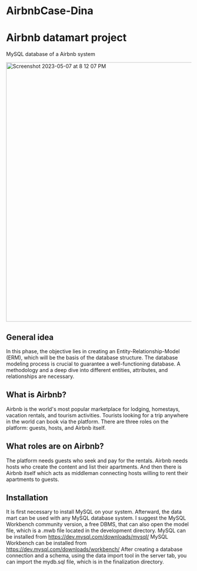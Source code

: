# AirbnbCase-Dina
# Airbnb datamart project

MySQL database of a Airbnb system 

<img width="705" alt="Screenshot 2023-05-07 at 8 12 07 PM" src="https://user-images.githubusercontent.com/85529608/236696244-9d329ee4-fe23-4093-bd29-ecfdc267f1e8.png">


## General idea

In this phase, the objective lies in creating an Entity-Relationship-Model (ERM), which will be the basis of the database structure. The database modeling process is crucial to guarantee a well-functioning database. A methodology and a deep dive into different entities, attributes, and relationships are necessary.

## What is Airbnb?

Airbnb is the world's most popular marketplace for lodging, homestays, vacation rentals, and tourism activities. Tourists looking for a trip anywhere in the world can book via the platform. There are three roles on the platform: guests, hosts, and Airbnb itself.

## What roles are on Airbnb?

The platform needs guests who seek and pay for the rentals. Airbnb needs hosts who create the content and list their apartments. And then there is Airbnb itself which acts as middleman connecting hosts willing to rent their apartments to guests.






## Installation

It is first necessary to install MySQL on your system. Afterward, the data mart can be used with any MySQL database system. I suggest the MySQL Workbench community version, a free DBMS, that can also open the model file, which is a .mwb file located in the development directory.
MySQL can be installed from https://dev.mysql.com/downloads/mysql/
MySQL Workbench can be installed from https://dev.mysql.com/downloads/workbench/
After creating a database connection and a schema, using the data import tool in the server tab, you can import the mydb.sql file, which is in the finalization directory.
